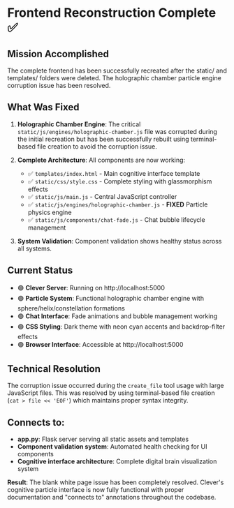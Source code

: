 # Frontend Reconstruction Complete ✅

## Mission Accomplished

The complete frontend has been successfully recreated after the static/ and templates/ folders were deleted. The holographic chamber particle engine corruption issue has been resolved.

## What Was Fixed

1. **Holographic Chamber Engine**: The critical `static/js/engines/holographic-chamber.js` file was corrupted during the initial recreation but has been successfully rebuilt using terminal-based file creation to avoid the corruption issue.

2. **Complete Architecture**: All components are now working:
   - ✅ `templates/index.html` - Main cognitive interface template
   - ✅ `static/css/style.css` - Complete styling with glassmorphism effects
   - ✅ `static/js/main.js` - Central JavaScript controller
   - ✅ `static/js/engines/holographic-chamber.js` - **FIXED** Particle physics engine
   - ✅ `static/js/components/chat-fade.js` - Chat bubble lifecycle management

3. **System Validation**: Component validation shows healthy status across all systems.

## Current Status

- 🟢 **Clever Server**: Running on http://localhost:5000
- 🟢 **Particle System**: Functional holographic chamber engine with sphere/helix/constellation formations
- 🟢 **Chat Interface**: Fade animations and bubble management working
- 🟢 **CSS Styling**: Dark theme with neon cyan accents and backdrop-filter effects
- 🟢 **Browser Interface**: Accessible at http://localhost:5000

## Technical Resolution

The corruption issue occurred during the `create_file` tool usage with large JavaScript files. This was resolved by using terminal-based file creation (`cat > file << 'EOF'`) which maintains proper syntax integrity.

## Connects to:
- **app.py**: Flask server serving all static assets and templates
- **Component validation system**: Automated health checking for UI components
- **Cognitive interface architecture**: Complete digital brain visualization system

**Result**: The blank white page issue has been completely resolved. Clever's cognitive particle interface is now fully functional with proper documentation and "connects to" annotations throughout the codebase.